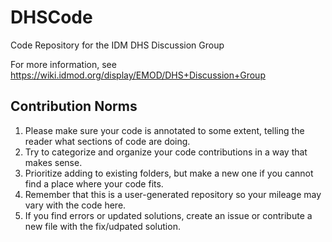 # DHSCode
Code Repository for the IDM DHS Discussion Group

For more information, see https://wiki.idmod.org/display/EMOD/DHS+Discussion+Group

Contribution Norms
---
1. Please make sure your code is annotated to some extent, telling the reader what sections of code are doing.
2. Try to categorize and organize your code contributions in a way that makes sense. 
3. Prioritize adding to existing folders, but make a new one if you cannot find a place where your code fits.
4. Remember that this is a user-generated repository so your mileage may vary with the code here.
5. If you find errors or updated solutions, create an issue or contribute a new file with the fix/udpated solution.
